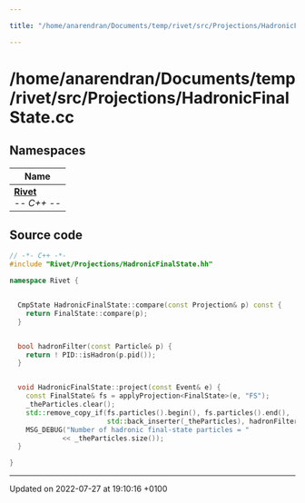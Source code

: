 ```yaml
---

title: "/home/anarendran/Documents/temp/rivet/src/Projections/HadronicFinalState.cc"

---
```


# /home/anarendran/Documents/temp/rivet/src/Projections/HadronicFinalState.cc



## Namespaces

| Name           |
| -------------- |
| **[Rivet](http://example.org/namespaces/namespacerivet/)** <br>-*- C++ -*-  |




## Source code

```cpp
// -*- C++ -*-
#include "Rivet/Projections/HadronicFinalState.hh"

namespace Rivet {


  CmpState HadronicFinalState::compare(const Projection& p) const {
    return FinalState::compare(p);
  }


  bool hadronFilter(const Particle& p) {
    return ! PID::isHadron(p.pid());
  }


  void HadronicFinalState::project(const Event& e) {
    const FinalState& fs = applyProjection<FinalState>(e, "FS");
    _theParticles.clear();
    std::remove_copy_if(fs.particles().begin(), fs.particles().end(),
                        std::back_inserter(_theParticles), hadronFilter);
    MSG_DEBUG("Number of hadronic final-state particles = "
             << _theParticles.size());
  }

}
```


-------------------------------

Updated on 2022-07-27 at 19:10:16 +0100
